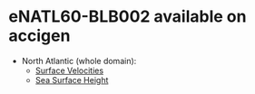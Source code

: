# eNATL60-BLB002 available on accigen


  - North Atlantic (whole domain):
    - [Surface Velocities](../items/eNATL60-BLB002-SSU-SSV.md)
    - [Sea Surface Height](../items/eNATL60-BLB002-SSH.md)                                     
